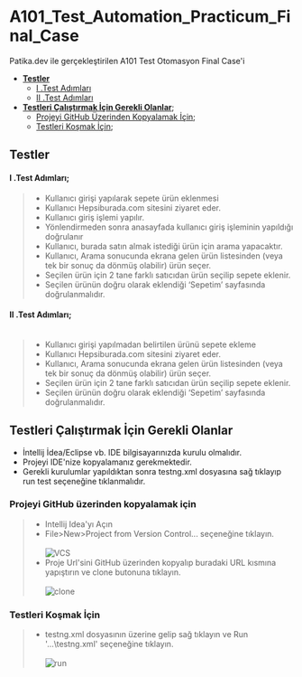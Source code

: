 # A101_Test_Automation_Practicum_Final_Case<br>
Patika.dev ile gerçekleştirilen A101 Test Otomasyon Final Case'i<br>

- [**Testler**](https://github.com/frknztrkk/A101_Test_Automation_Practicum_Final_Case/edit/main/README.md#testler)
   - [&#8544; .Test Adımları](https://github.com/frknztrkk/A101_Test_Automation_Practicum_Final_Case/blob/main/README.md#1test-ad%C4%B1mlar%C4%B1)
   - [&#8545; .Test Adımları](https://github.com/frknztrkk/A101_Test_Automation_Practicum_Final_Case/blob/main/README.md#2test-ad%C4%B1mlar%C4%B1)
- [**Testleri Çalıştırmak İçin Gerekli Olanlar**](https://github.com/frknztrkk/A101_Test_Automation_Practicum_Final_Case/blob/main/README.md#testleri-%C3%A7al%C4%B1%C5%9Ft%C4%B1rmak-i%CC%87%C3%A7in-gerekli-olanlar);
  - [Projeyi GitHub Üzerinden Kopyalamak İçin](https://github.com/frknztrkk/A101_Test_Automation_Practicum_Final_Case/blob/main/README.md#projeyi-github-%C3%BCzerinden-kopyalamak-i%C3%A7in);
  - [Testleri Koşmak İçin](https://github.com/frknztrkk/A101_Test_Automation_Practicum_Final_Case/blob/main/README.md#testleri-ko%C5%9Fmak-i%CC%87%C3%A7in);



## Testler

#### &#8544; .Test Adımları;<br>
> * Kullanıcı girişi yapılarak sepete ürün eklenmesi <br>
> * Kullanıcı Hepsiburada.com sitesini ziyaret eder.<br>
> * Kullanıcı giriş işlemi yapılır.<br>
> * Yönlendirmeden sonra anasayfada kullanıcı giriş işleminin yapıldığı doğrulanır<br>
> * Kullanıcı, burada satın almak istediği ürün için arama yapacaktır.<br>
> * Kullanıcı, Arama sonucunda ekrana gelen ürün listesinden (veya tek bir sonuç da dönmüş olabilir) ürün seçer.<br>
> * Seçilen ürün için 2 tane farklı satıcıdan ürün seçilip sepete eklenir.<br>
> * Seçilen ürünün doğru olarak eklendiği ‘Sepetim’ sayfasında doğrulanmalıdır.<br>


#### 	&#8545; .Test Adımları;<br><br>
> * Kullanıcı girişi yapılmadan belirtilen ürünü sepete ekleme<br>
> * Kullanıcı Hepsiburada.com sitesini ziyaret eder.<br>
> * Kullanıcı, Arama sonucunda ekrana gelen ürün listesinden (veya tek bir sonuç da dönmüş olabilir) ürün seçer.<br>
> * Seçilen ürün için 2 tane farklı satıcıdan ürün seçilip sepete eklenir.<br>
> * Seçilen ürünün doğru olarak eklendiği ‘Sepetim’ sayfasında doğrulanmalıdır.<br>

## Testleri Çalıştırmak İçin Gerekli Olanlar<br>
* İntellij İdea/Eclipse vb. IDE bilgisayarınızda kurulu olmalıdır.
* Projeyi IDE'nize kopyalamanız gerekmektedir.
* Gerekli kurulumlar yapıldıktan sonra testng.xml dosyasına sağ tıklayıp run test seçeneğine tıklanmalıdır.

### Projeyi GitHub üzerinden kopyalamak için<br>
> * Intellij Idea'yı Açın
> * File>New>Project from Version Control... seçeneğine tıklayın.<br><br>
> ![VCS](https://user-images.githubusercontent.com/105914984/199110496-e391201c-0656-4d9b-bb07-f6ca618eb8af.PNG)<br>
> * Proje Url'sini GitHub üzerinden kopyalıp buradaki URL kısmına yapıştırın ve clone butonuna tıklayın.<br><br>
>![clone](https://user-images.githubusercontent.com/105914984/199110051-a6b87051-18da-4ed8-b5d3-9fdedad38060.PNG)<br>

### Testleri Koşmak İçin<br>
> * testng.xml dosyasının üzerine gelip sağ tıklayın ve Run '...\testng.xml' seçeneğine tıklayın.<br><br>
> ![run](https://user-images.githubusercontent.com/105914984/199112947-f8deb273-368b-4866-bf86-27d9027f6c38.PNG)





